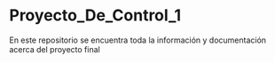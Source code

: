 # Proyecto_De_Control_1
En este repositorio se encuentra toda la información y documentación acerca del proyecto final 
